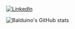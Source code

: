 [![Linkedln](https://img.shields.io/badge/LinkedIn-0077B5?style=for-the-badge&logo=linkedin&logoColor=white)](https://www.linkedin.com/in/balduino-mendes-8728001a5)

![Balduino's GitHub stats](https://github-readme-stats.vercel.app/api?username=devbmendes&show_icons=true&theme=radical)

